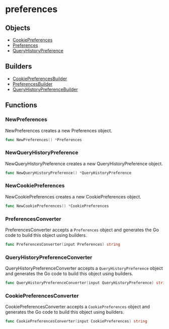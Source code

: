 # preferences

## Objects

 * <span class="badge object-type-struct"></span> [CookiePreferences](./object-CookiePreferences.md)
 * <span class="badge object-type-struct"></span> [Preferences](./object-Preferences.md)
 * <span class="badge object-type-struct"></span> [QueryHistoryPreference](./object-QueryHistoryPreference.md)
## Builders

 * <span class="badge builder"></span> [CookiePreferencesBuilder](./builder-CookiePreferencesBuilder.md)
 * <span class="badge builder"></span> [PreferencesBuilder](./builder-PreferencesBuilder.md)
 * <span class="badge builder"></span> [QueryHistoryPreferenceBuilder](./builder-QueryHistoryPreferenceBuilder.md)
## Functions

### <span class="badge function"></span> NewPreferences

NewPreferences creates a new Preferences object.

```go
func NewPreferences() *Preferences
```

### <span class="badge function"></span> NewQueryHistoryPreference

NewQueryHistoryPreference creates a new QueryHistoryPreference object.

```go
func NewQueryHistoryPreference() *QueryHistoryPreference
```

### <span class="badge function"></span> NewCookiePreferences

NewCookiePreferences creates a new CookiePreferences object.

```go
func NewCookiePreferences() *CookiePreferences
```

### <span class="badge function"></span> PreferencesConverter

PreferencesConverter accepts a `Preferences` object and generates the Go code to build this object using builders.

```go
func PreferencesConverter(input Preferences) string
```

### <span class="badge function"></span> QueryHistoryPreferenceConverter

QueryHistoryPreferenceConverter accepts a `QueryHistoryPreference` object and generates the Go code to build this object using builders.

```go
func QueryHistoryPreferenceConverter(input QueryHistoryPreference) string
```

### <span class="badge function"></span> CookiePreferencesConverter

CookiePreferencesConverter accepts a `CookiePreferences` object and generates the Go code to build this object using builders.

```go
func CookiePreferencesConverter(input CookiePreferences) string
```

